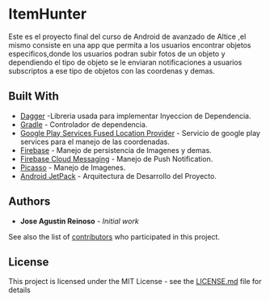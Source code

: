 # ItemHunter

Este es el proyecto final del curso de Android de  avanzado de Altice ,el mismo consiste en una app que permita a los usuarios encontrar objetos especificos,donde los usuarios podran subir fotos de un objeto y dependiendo el tipo de objeto se le enviaran notificaciones a usuarios subscriptos a ese tipo de objetos con las coordenas y demas.

## Built With

* [Dagger](https://google.github.io/dagger/users-guide) -Libreria usada para implementar Inyeccion de Dependencia.
* [Gradle](https://gradle.org/) - Controlador de dependencia.
* [Google Play Services Fused Location Provider](https://developers.google.com/location-context/fused-location-provider/) - Servicio de google play services para el manejo de las coordenadas.
* [Firebase](https://firebase.google.com/docs/) - Manejo de persistencia de Imagenes y demas.
* [Firebase Cloud Messaging](https://firebase.google.com/docs/cloud-messaging/?hl=es-419) - Manejo de Push Notification.
* [Picasso](http://square.github.io/picasso/) - Manejo de Imagenes.
* [Android JetPack](https://developer.android.com/jetpack/) - Arquitectura de Desarrollo del Proyecto.



## Authors

* **Jose Agustin Reinoso** - *Initial work*

See also the list of [contributors](https://github.com/your/project/contributors) who participated in this project.

## License

This project is licensed under the MIT License - see the [LICENSE.md](LICENSE.md) file for details
